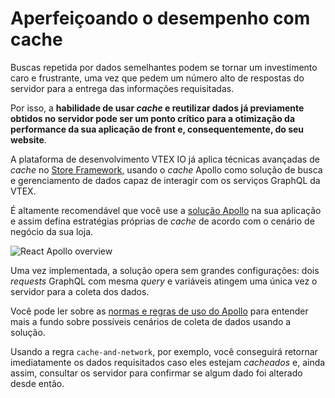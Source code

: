 # Aperfeiçoando o desempenho com cache

Buscas repetida por dados semelhantes podem se tornar um investimento caro e frustrante, uma vez que pedem um número alto de respostas do servidor para a entrega das informações requisitadas.  

Por isso, a **habilidade de usar *cache* e reutilizar dados já previamente obtidos no servidor pode ser um ponto crítico para a otimização da performance da sua aplicação de front e, consequentemente, do seu website**. 

A plataforma de desenvolvimento VTEX IO já aplica técnicas avançadas de *cache* no [Store Framework](https://vtex.io/docs/getting-started/build-stores-with-store-framework/1/), usando o *cache* Apollo como solução de busca e gerenciamento de dados capaz de interagir com os serviços GraphQL da VTEX. 

É altamente recomendável que você use a [solução Apollo](https://www.apollographql.com/docs/react/caching/cache-configuration/) na sua aplicação e assim defina estratégias próprias de *cache* de acordo com o cenário de negócio da sua loja.  

![React Apollo overview](https://miro.medium.com/max/1400/1*Akd1I7jc0teE_mz15fnZog.jpeg)

Uma vez implementada, a solução opera sem grandes configurações: dois *requests* GraphQL com mesma *query* e variáveis atingem uma única vez o servidor para a coleta dos dados.

Você pode ler sobre as [normas e regras de uso do Apollo](https://medium.com/@galen.corey/understanding-apollo-fetch-policies-705b5ad71980) para entender mais a fundo sobre possíveis cenários de coleta de dados usando a solução. 

Usando a regra `cache-and-network`, por exemplo, você conseguirá retornar imediatamente os dados requisitados caso eles estejam *cacheados* e, ainda assim, consultar os servidor para confirmar se algum dado foi alterado desde então. 

